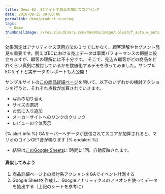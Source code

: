 ```yaml
---
title: Demo 02. ECサイトで商品の検討スコアリング
date: 2018-08-15 00:00:00
permalink: demo/product-scoring
tags:
  - Demo
thumbnailImage: //res.cloudinary.com/mak00s/image/upload/f_auto,w_auto:200:800/v1534260432/demo-product-scoring.png
---
```


効果測定はアナリティクス活用方法の１つでしかなく、顧客理解やセグメント発見も重要です。例えばECにおける売上データは事業パフォーマンスの把握に役立ちますが、顧客の理解には不十分です。
そこで、見込み顧客がどの商品をどれくらい真剣に検討しているかを数値化するデモを作ってみました。サンプルECサイトと実データのレポートも大公開！
<!-- more -->

サンプルサイトの[この商品詳細ページ](https://store.concept-diagram.com/ec/html/products/detail/1)を開いて、以下のいずれかの検討アクションを行うと、それぞれ点数が加算されていきます。
<img src="//res.cloudinary.com/mak00s/image/upload/f_auto,w_auto:200:800/v1534264121/demo-product-scoring-page.png" alt="" sizes="100vw" />

- 写真の切り替え
- サイズの選択
- お気に入り追加
- メーカーサイトへのリンクのクリック
- レビューの全体表示

{% alert info %}
GAサーバーへデータが送信されてスコアが加算されると、マリオのコインGET音が鳴ります
{% endalert %}

- 結果は[このGoogle Sheets](https://docs.google.com/spreadsheets/d/18O428V6gBE8X20WKqt7bHgDs9ePcCTCcouOFHTMRgyY/edit?usp=sharing)に1時間に1回、自動反映されます。

#### 真似してみよう
1. 商品詳細ページ上の検討系アクションをGAでイベント計測する
2. Google Sheetを作成し、Googleアナリティクスのアドオンを使ってデータを抽出する（上記のシートを参考に）